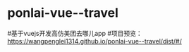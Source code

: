 # ponlai-vue--travel
#基于vuejs开发高仿美团去哪儿app
#项目预览：https://wangpenglei1314.github.io/ponlai-vue--travel/dist/#/
